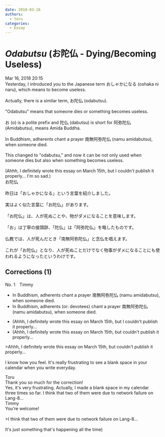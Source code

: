 ```yaml
---
date: 2018-03-16
authors:
  - toru
categories:
  - Essay
---
```


<h1 id="subject_show"><strong><em>Odabutsu</strong></em> (お陀仏 - Dying/Becoming Useless)</h1>
<div class="date">Mar 16, 2018 20:15</div>
<div id="post"><div id="body_show_ori">
Yesterday, I introduced you to the Japanese term おしゃかになる (oshaka ni naru), which means to become useless.<br/><br/>Actually, there is a similar term, お陀仏 (odabutsu).<br/><br/>"Odabutsu" means that someone dies or something becomes useless.<br/><br/>お (o) is a polite prefix and 陀仏 (dabutsu) is short for 阿弥陀仏 (Amidabutsu), means Amida Buddha. <br/><br/>In Buddhism, adherents chant a prayer 南無阿弥陀仏 (namu amidabutsu), when someone died.<br/><br/>This changed to "odabutsu," and now it can be not only used when someone dies but also when something becomes useless.<br/><br/>(Ahhh, I definitely wrote this essay on March 15th, but I couldn't publish it properly... I'm so sad.)
</div></div>

<!-- more -->

<div id="post_ja"><div id="body_show_mo">
お陀仏<br/><br/>昨日は「おしゃかになる」という言葉を紹介しました。<br/><br/>実はよく似た言葉に「お陀仏」があります。<br/><br/>「お陀仏」は、人が死ぬことや、物がダメになることを意味します。<br/><br/>「お」は丁寧の接頭辞、「陀仏」は「阿弥陀仏」を略したものです。<br/><br/>仏教では、人が死んだとき「南無阿弥陀仏」と念仏を唱えます。<br/><br/>これが「お陀仏」となり、人が死ぬことだけでなく物事がダメになることにも使われるようになったというわけです。
</div></div>

## Corrections (1)
<div id="block"><div class="first_name"> No. 1　<span class="just_name">Timmy</span></div><div id="block2">
<ul class="correction_field">
<li class="incorrect">In Buddhism, adherents chant a prayer 南無阿弥陀仏 (namu amidabutsu), when someone died.</li>
<li class="corrected correct">
In Buddhism, adherents (or: <span class="f_blue">devotees</span>) chant a prayer 南無阿弥陀仏 (namu amidabutsu), when someone died.
</li>
</ul>
<ul class="correction_field">
<li class="incorrect">(Ahhh, I definitely wrote this essay on March 15th, but I couldn't publish it properly...</li>
<li class="corrected correct">
(Ahhh, I definitely wrote this essay on March 15th, but couldn't publish it properly...
</li>
</ul>
<p class="comment_small">
 &gt;Ahhh, I definitely wrote this essay on March 15th, but couldn't publish it properly...
 <br/>
 <br/>
 I know how you feel. It's really frustrating to see a blank space in your calendar when you write everyday.
</p>

</div><div class="name"><span class="just_name">Toru</span><br>
Thank you so much for the correction!<br/>Yes, it's very frustrating. Actually, I made a blank space in my calendar three times so far. I think that two of them were due to network failure on Lang-8...
</div>
<div class="name"><span class="just_name">Timmy</span><br>
You're welcome!<br/><br/>&gt;I think that two of them were due to network failure on Lang-8...<br/><br/>It's just something that's happening all the time)
</div>
</div>
